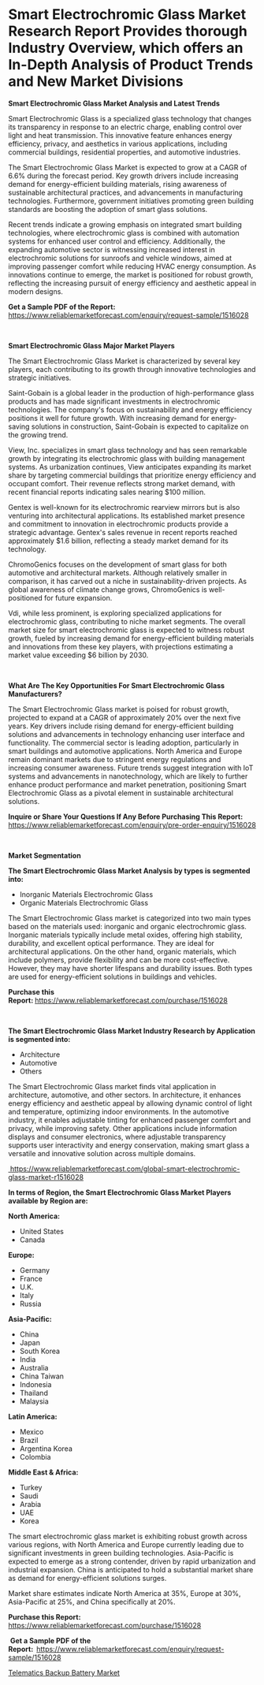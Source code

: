 <p><h1>Smart Electrochromic Glass Market Research Report Provides thorough Industry Overview, which offers an In-Depth Analysis of Product Trends and New Market Divisions</h1></p><p><strong>Smart Electrochromic Glass Market Analysis and Latest Trends</strong></p>
<p><p>Smart Electrochromic Glass is a specialized glass technology that changes its transparency in response to an electric charge, enabling control over light and heat transmission. This innovative feature enhances energy efficiency, privacy, and aesthetics in various applications, including commercial buildings, residential properties, and automotive industries.</p><p>The Smart Electrochromic Glass Market is expected to grow at a CAGR of 6.6% during the forecast period. Key growth drivers include increasing demand for energy-efficient building materials, rising awareness of sustainable architectural practices, and advancements in manufacturing technologies. Furthermore, government initiatives promoting green building standards are boosting the adoption of smart glass solutions.</p><p>Recent trends indicate a growing emphasis on integrated smart building technologies, where electrochromic glass is combined with automation systems for enhanced user control and efficiency. Additionally, the expanding automotive sector is witnessing increased interest in electrochromic solutions for sunroofs and vehicle windows, aimed at improving passenger comfort while reducing HVAC energy consumption. As innovations continue to emerge, the market is positioned for robust growth, reflecting the increasing pursuit of energy efficiency and aesthetic appeal in modern designs.</p></p>
<p><strong>Get a Sample PDF of the Report:&nbsp;</strong> <a href="https://www.reliablemarketforecast.com/enquiry/request-sample/1516028?utm_campaign=2750&utm_medium=2&utm_source=Github&utm_content=ia&utm_term=29032025&utm_id=smart-electrochromic-glass">https://www.reliablemarketforecast.com/enquiry/request-sample/1516028</a></p>
<p>&nbsp;</p>
<p><strong>Smart Electrochromic Glass Major Market Players</strong></p>
<p><p>The Smart Electrochromic Glass Market is characterized by several key players, each contributing to its growth through innovative technologies and strategic initiatives. </p><p>Saint-Gobain is a global leader in the production of high-performance glass products and has made significant investments in electrochromic technologies. The company's focus on sustainability and energy efficiency positions it well for future growth. With increasing demand for energy-saving solutions in construction, Saint-Gobain is expected to capitalize on the growing trend.</p><p>View, Inc. specializes in smart glass technology and has seen remarkable growth by integrating its electrochromic glass with building management systems. As urbanization continues, View anticipates expanding its market share by targeting commercial buildings that prioritize energy efficiency and occupant comfort. Their revenue reflects strong market demand, with recent financial reports indicating sales nearing $100 million.</p><p>Gentex is well-known for its electrochromic rearview mirrors but is also venturing into architectural applications. Its established market presence and commitment to innovation in electrochromic products provide a strategic advantage. Gentex's sales revenue in recent reports reached approximately $1.6 billion, reflecting a steady market demand for its technology.</p><p>ChromoGenics focuses on the development of smart glass for both automotive and architectural markets. Although relatively smaller in comparison, it has carved out a niche in sustainability-driven projects. As global awareness of climate change grows, ChromoGenics is well-positioned for future expansion.</p><p>Vdi, while less prominent, is exploring specialized applications for electrochromic glass, contributing to niche market segments. The overall market size for smart electrochromic glass is expected to witness robust growth, fueled by increasing demand for energy-efficient building materials and innovations from these key players, with projections estimating a market value exceeding $6 billion by 2030.</p></p>
<p>&nbsp;</p>
<p><strong>What Are The Key Opportunities For Smart Electrochromic Glass Manufacturers?</strong></p>
<p><p>The Smart Electrochromic Glass market is poised for robust growth, projected to expand at a CAGR of approximately 20% over the next five years. Key drivers include rising demand for energy-efficient building solutions and advancements in technology enhancing user interface and functionality. The commercial sector is leading adoption, particularly in smart buildings and automotive applications. North America and Europe remain dominant markets due to stringent energy regulations and increasing consumer awareness. Future trends suggest integration with IoT systems and advancements in nanotechnology, which are likely to further enhance product performance and market penetration, positioning Smart Electrochromic Glass as a pivotal element in sustainable architectural solutions.</p></p>
<p><strong>Inquire or Share Your Questions If Any Before Purchasing This Report:</strong> <a href="https://www.reliablemarketforecast.com/enquiry/pre-order-enquiry/1516028?utm_campaign=2750&utm_medium=2&utm_source=Github&utm_content=ia&utm_term=29032025&utm_id=smart-electrochromic-glass">https://www.reliablemarketforecast.com/enquiry/pre-order-enquiry/1516028</a></p>
<p>&nbsp;</p>
<p><strong>Market Segmentation</strong></p>
<p><strong>The Smart Electrochromic Glass Market Analysis by types is segmented into:</strong></p>
<p><ul><li>Inorganic Materials Electrochromic Glass</li><li>Organic Materials Electrochromic Glass</li></ul></p>
<p><p>The Smart Electrochromic Glass market is categorized into two main types based on the materials used: inorganic and organic electrochromic glass. Inorganic materials typically include metal oxides, offering high stability, durability, and excellent optical performance. They are ideal for architectural applications. On the other hand, organic materials, which include polymers, provide flexibility and can be more cost-effective. However, they may have shorter lifespans and durability issues. Both types are used for energy-efficient solutions in buildings and vehicles.</p></p>
<p><strong>Purchase this Report:&nbsp;</strong><a href="https://www.reliablemarketforecast.com/purchase/1516028?utm_campaign=2750&utm_medium=2&utm_source=Github&utm_content=ia&utm_term=29032025&utm_id=smart-electrochromic-glass">https://www.reliablemarketforecast.com/purchase/1516028</a></p>
<p>&nbsp;</p>
<p><strong>The Smart Electrochromic Glass Market Industry Research by Application is segmented into:</strong></p>
<p><ul><li>Architecture</li><li>Automotive</li><li>Others</li></ul></p>
<p><p>The Smart Electrochromic Glass market finds vital application in architecture, automotive, and other sectors. In architecture, it enhances energy efficiency and aesthetic appeal by allowing dynamic control of light and temperature, optimizing indoor environments. In the automotive industry, it enables adjustable tinting for enhanced passenger comfort and privacy, while improving safety. Other applications include information displays and consumer electronics, where adjustable transparency supports user interactivity and energy conservation, making smart glass a versatile and innovative solution across multiple domains.</p></p>
<p><a href="https://www.reliablemarketforecast.com/global-smart-electrochromic-glass-market-r1516028?utm_campaign=2750&utm_medium=2&utm_source=Github&utm_content=ia&utm_term=29032025&utm_id=smart-electrochromic-glass">&nbsp;https://www.reliablemarketforecast.com/global-smart-electrochromic-glass-market-r1516028</a></p>
<p><strong>In terms of Region, the Smart Electrochromic Glass Market Players available by Region are:</strong></p>
<p>
    <p> <strong> North America: </strong>
        <ul>
            <li>United States</li>
            <li>Canada</li>
        </ul>
        </p> 
    <p> <strong> Europe: </strong>
        <ul>
            <li>Germany</li>
            <li>France</li>
            <li>U.K.</li>
            <li>Italy</li>
            <li>Russia</li>
        </ul>
        </p> 
    <p> <strong> Asia-Pacific: </strong>
        <ul>
            <li>China</li>
            <li>Japan</li>
            <li>South Korea</li>
            <li>India</li>
            <li>Australia</li>
            <li>China Taiwan</li>
            <li>Indonesia</li>
            <li>Thailand</li>
            <li>Malaysia</li>
        </ul>
        </p> 
    <p> <strong> Latin America: </strong>
        <ul>
            <li>Mexico</li>
            <li>Brazil</li>
            <li>Argentina Korea</li>
            <li>Colombia</li>
        </ul>
        </p> 
    <p> <strong> Middle East & Africa: </strong>
        <ul>
            <li>Turkey</li>
            <li>Saudi</li>
            <li>Arabia</li>
            <li>UAE</li>
            <li>Korea</li>
        </ul>
    </p>
    </p>
<p><p>The smart electrochromic glass market is exhibiting robust growth across various regions, with North America and Europe currently leading due to significant investments in green building technologies. Asia-Pacific is expected to emerge as a strong contender, driven by rapid urbanization and industrial expansion. China is anticipated to hold a substantial market share as demand for energy-efficient solutions surges. </p><p>Market share estimates indicate North America at 35%, Europe at 30%, Asia-Pacific at 25%, and China specifically at 20%.</p></p>
<p><strong>Purchase this Report: </strong><a href="https://www.reliablemarketforecast.com/purchase/1516028?utm_campaign=2750&utm_medium=2&utm_source=Github&utm_content=ia&utm_term=29032025&utm_id=smart-electrochromic-glass">https://www.reliablemarketforecast.com/purchase/1516028</a></p>
<p>&nbsp;<strong>Get a Sample PDF of the Report:&nbsp;&nbsp;</strong><a href="https://www.reliablemarketforecast.com/enquiry/request-sample/1516028?utm_campaign=2750&utm_medium=2&utm_source=Github&utm_content=ia&utm_term=29032025&utm_id=smart-electrochromic-glass">https://www.reliablemarketforecast.com/enquiry/request-sample/1516028</a></p>
<p><strong></strong></p>
<p><p><a href="https://github.com/raffadongraffadong/Market-Research-Report-List-1/blob/main/telematics-backup-battery-market.md?utm_campaign=2750&utm_medium=2&utm_source=Github&utm_content=ia&utm_term=29032025&utm_id=smart-electrochromic-glass">Telematics Backup Battery Market</a></p></p>